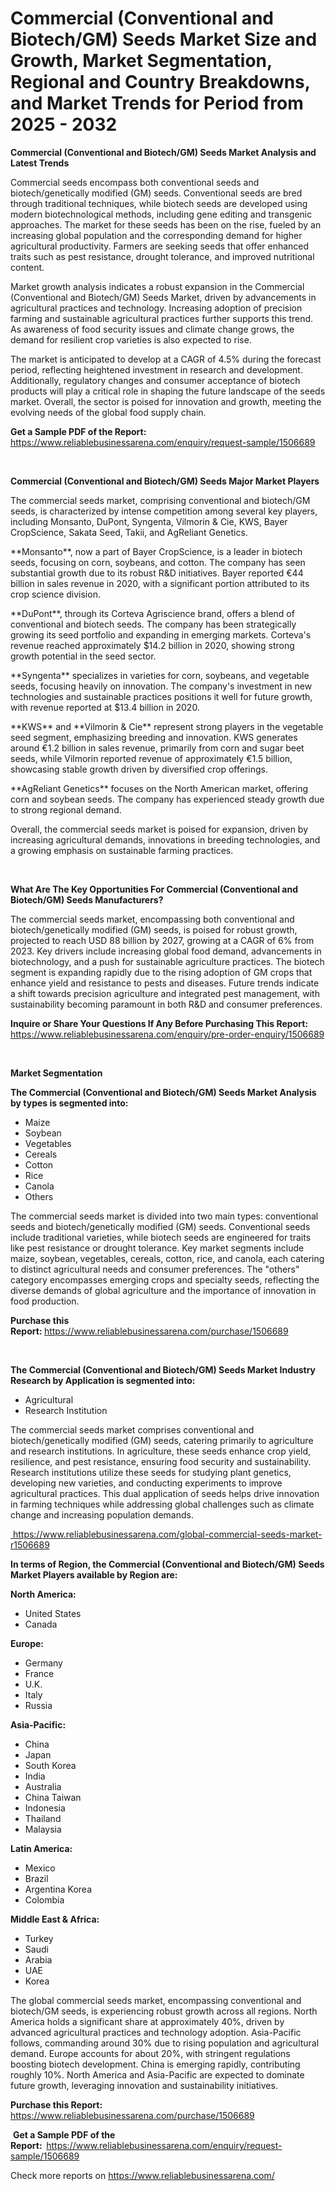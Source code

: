 <p><h1>Commercial (Conventional and Biotech/GM) Seeds Market Size and Growth, Market Segmentation, Regional and Country Breakdowns, and Market Trends for Period from 2025 -  2032</h1></p><p><strong>Commercial (Conventional and Biotech/GM) Seeds Market Analysis and Latest Trends</strong></p>
<p><p>Commercial seeds encompass both conventional seeds and biotech/genetically modified (GM) seeds. Conventional seeds are bred through traditional techniques, while biotech seeds are developed using modern biotechnological methods, including gene editing and transgenic approaches. The market for these seeds has been on the rise, fueled by an increasing global population and the corresponding demand for higher agricultural productivity. Farmers are seeking seeds that offer enhanced traits such as pest resistance, drought tolerance, and improved nutritional content.</p><p>Market growth analysis indicates a robust expansion in the Commercial (Conventional and Biotech/GM) Seeds Market, driven by advancements in agricultural practices and technology. Increasing adoption of precision farming and sustainable agricultural practices further supports this trend. As awareness of food security issues and climate change grows, the demand for resilient crop varieties is also expected to rise.</p><p>The market is anticipated to develop at a CAGR of 4.5% during the forecast period, reflecting heightened investment in research and development. Additionally, regulatory changes and consumer acceptance of biotech products will play a critical role in shaping the future landscape of the seeds market. Overall, the sector is poised for innovation and growth, meeting the evolving needs of the global food supply chain.</p></p>
<p><strong>Get a Sample PDF of the Report:&nbsp;</strong> <a href="https://www.reliablebusinessarena.com/enquiry/request-sample/1506689?utm_campaign=3042&utm_medium=2&utm_source=Github&utm_content=ia&utm_term=23032025&utm_id=commercial-conventional-and-biotechgm-seeds">https://www.reliablebusinessarena.com/enquiry/request-sample/1506689</a></p>
<p>&nbsp;</p>
<p><strong>Commercial (Conventional and Biotech/GM) Seeds Major Market Players</strong></p>
<p><p>The commercial seeds market, comprising conventional and biotech/GM seeds, is characterized by intense competition among several key players, including Monsanto, DuPont, Syngenta, Vilmorin & Cie, KWS, Bayer CropScience, Sakata Seed, Takii, and AgReliant Genetics. </p><p>**Monsanto**, now a part of Bayer CropScience, is a leader in biotech seeds, focusing on corn, soybeans, and cotton. The company has seen substantial growth due to its robust R&D initiatives. Bayer reported €44 billion in sales revenue in 2020, with a significant portion attributed to its crop science division.</p><p>**DuPont**, through its Corteva Agriscience brand, offers a blend of conventional and biotech seeds. The company has been strategically growing its seed portfolio and expanding in emerging markets. Corteva's revenue reached approximately $14.2 billion in 2020, showing strong growth potential in the seed sector.</p><p>**Syngenta** specializes in varieties for corn, soybeans, and vegetable seeds, focusing heavily on innovation. The company's investment in new technologies and sustainable practices positions it well for future growth, with revenue reported at $13.4 billion in 2020.</p><p>**KWS** and **Vilmorin & Cie** represent strong players in the vegetable seed segment, emphasizing breeding and innovation. KWS generates around €1.2 billion in sales revenue, primarily from corn and sugar beet seeds, while Vilmorin reported revenue of approximately €1.5 billion, showcasing stable growth driven by diversified crop offerings.</p><p>**AgReliant Genetics** focuses on the North American market, offering corn and soybean seeds. The company has experienced steady growth due to strong regional demand.</p><p>Overall, the commercial seeds market is poised for expansion, driven by increasing agricultural demands, innovations in breeding technologies, and a growing emphasis on sustainable farming practices.</p></p>
<p>&nbsp;</p>
<p><strong>What Are The Key Opportunities For Commercial (Conventional and Biotech/GM) Seeds Manufacturers?</strong></p>
<p><p>The commercial seeds market, encompassing both conventional and biotech/genetically modified (GM) seeds, is poised for robust growth, projected to reach USD 88 billion by 2027, growing at a CAGR of 6% from 2023. Key drivers include increasing global food demand, advancements in biotechnology, and a push for sustainable agriculture practices. The biotech segment is expanding rapidly due to the rising adoption of GM crops that enhance yield and resistance to pests and diseases. Future trends indicate a shift towards precision agriculture and integrated pest management, with sustainability becoming paramount in both R&D and consumer preferences.</p></p>
<p><strong>Inquire or Share Your Questions If Any Before Purchasing This Report:</strong> <a href="https://www.reliablebusinessarena.com/enquiry/pre-order-enquiry/1506689?utm_campaign=3042&utm_medium=2&utm_source=Github&utm_content=ia&utm_term=23032025&utm_id=commercial-conventional-and-biotechgm-seeds">https://www.reliablebusinessarena.com/enquiry/pre-order-enquiry/1506689</a></p>
<p>&nbsp;</p>
<p><strong>Market Segmentation</strong></p>
<p><strong>The Commercial (Conventional and Biotech/GM) Seeds Market Analysis by types is segmented into:</strong></p>
<p><ul><li>Maize</li><li>Soybean</li><li>Vegetables</li><li>Cereals</li><li>Cotton</li><li>Rice</li><li>Canola</li><li>Others</li></ul></p>
<p><p>The commercial seeds market is divided into two main types: conventional seeds and biotech/genetically modified (GM) seeds. Conventional seeds include traditional varieties, while biotech seeds are engineered for traits like pest resistance or drought tolerance. Key market segments include maize, soybean, vegetables, cereals, cotton, rice, and canola, each catering to distinct agricultural needs and consumer preferences. The "others" category encompasses emerging crops and specialty seeds, reflecting the diverse demands of global agriculture and the importance of innovation in food production.</p></p>
<p><strong>Purchase this Report:&nbsp;</strong><a href="https://www.reliablebusinessarena.com/purchase/1506689?utm_campaign=3042&utm_medium=2&utm_source=Github&utm_content=ia&utm_term=23032025&utm_id=commercial-conventional-and-biotechgm-seeds">https://www.reliablebusinessarena.com/purchase/1506689</a></p>
<p>&nbsp;</p>
<p><strong>The Commercial (Conventional and Biotech/GM) Seeds Market Industry Research by Application is segmented into:</strong></p>
<p><ul><li>Agricultural</li><li>Research Institution</li></ul></p>
<p><p>The commercial seeds market comprises conventional and biotech/genetically modified (GM) seeds, catering primarily to agriculture and research institutions. In agriculture, these seeds enhance crop yield, resilience, and pest resistance, ensuring food security and sustainability. Research institutions utilize these seeds for studying plant genetics, developing new varieties, and conducting experiments to improve agricultural practices. This dual application of seeds helps drive innovation in farming techniques while addressing global challenges such as climate change and increasing population demands.</p></p>
<p><a href="https://www.reliablebusinessarena.com/global-commercial-seeds-market-r1506689?utm_campaign=3042&utm_medium=2&utm_source=Github&utm_content=ia&utm_term=23032025&utm_id=commercial-conventional-and-biotechgm-seeds">&nbsp;https://www.reliablebusinessarena.com/global-commercial-seeds-market-r1506689</a></p>
<p><strong>In terms of Region, the Commercial (Conventional and Biotech/GM) Seeds Market Players available by Region are:</strong></p>
<p>
    <p> <strong> North America: </strong>
        <ul>
            <li>United States</li>
            <li>Canada</li>
        </ul>
        </p> 
    <p> <strong> Europe: </strong>
        <ul>
            <li>Germany</li>
            <li>France</li>
            <li>U.K.</li>
            <li>Italy</li>
            <li>Russia</li>
        </ul>
        </p> 
    <p> <strong> Asia-Pacific: </strong>
        <ul>
            <li>China</li>
            <li>Japan</li>
            <li>South Korea</li>
            <li>India</li>
            <li>Australia</li>
            <li>China Taiwan</li>
            <li>Indonesia</li>
            <li>Thailand</li>
            <li>Malaysia</li>
        </ul>
        </p> 
    <p> <strong> Latin America: </strong>
        <ul>
            <li>Mexico</li>
            <li>Brazil</li>
            <li>Argentina Korea</li>
            <li>Colombia</li>
        </ul>
        </p> 
    <p> <strong> Middle East & Africa: </strong>
        <ul>
            <li>Turkey</li>
            <li>Saudi</li>
            <li>Arabia</li>
            <li>UAE</li>
            <li>Korea</li>
        </ul>
    </p>
    </p>
<p><p>The global commercial seeds market, encompassing conventional and biotech/GM seeds, is experiencing robust growth across all regions. North America holds a significant share at approximately 40%, driven by advanced agricultural practices and technology adoption. Asia-Pacific follows, commanding around 30% due to rising population and agricultural demand. Europe accounts for about 20%, with stringent regulations boosting biotech development. China is emerging rapidly, contributing roughly 10%. North America and Asia-Pacific are expected to dominate future growth, leveraging innovation and sustainability initiatives.</p></p>
<p><strong>Purchase this Report: </strong><a href="https://www.reliablebusinessarena.com/purchase/1506689?utm_campaign=3042&utm_medium=2&utm_source=Github&utm_content=ia&utm_term=23032025&utm_id=commercial-conventional-and-biotechgm-seeds">https://www.reliablebusinessarena.com/purchase/1506689</a></p>
<p>&nbsp;<strong>Get a Sample PDF of the Report:&nbsp;&nbsp;</strong><a href="https://www.reliablebusinessarena.com/enquiry/request-sample/1506689?utm_campaign=3042&utm_medium=2&utm_source=Github&utm_content=ia&utm_term=23032025&utm_id=commercial-conventional-and-biotechgm-seeds">https://www.reliablebusinessarena.com/enquiry/request-sample/1506689</a></p>
<p><strong></strong></p>
<p>Check more reports on <a href="https://www.reliablebusinessarena.com/?utm_campaign=3042&utm_medium=2&utm_source=Github&utm_content=ia&utm_term=23032025&utm_id=commercial-conventional-and-biotechgm-seeds">https://www.reliablebusinessarena.com/</a></p>